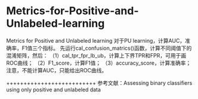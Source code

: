 # Metrics-for-Positive-and-Unlabeled-learning
Metrics for Positive and Unlabeled learning
对于PU learning，计算AUC，准确率，F1值三个指标。
先运行cal_confusion_matrics()函数，计算不同阈值下的混淆矩阵，然后：
（1）cal_tpr_fpr_lb_ub，计算上下界TPR和FPR，可用于画ROC曲线；
（2）F1_score，计算F1值；
（3）accuracy_score，计算准确率；
注意，不能计算AUC，只能给出ROC曲线。

++++++++++++++++++++++++++
参考文献：Assessing binary classifiers using only positive and unlabeled data

